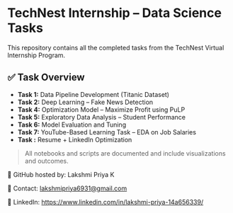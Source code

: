 # TechNest Internship – Data Science Tasks

This repository contains all the completed tasks from the TechNest Virtual Internship Program.

## ✅ Task Overview
- **Task 1:** Data Pipeline Development (Titanic Dataset)
- **Task 2:** Deep Learning – Fake News Detection
- **Task 4:** Optimization Model – Maximize Profit using PuLP
- **Task 5:** Exploratory Data Analysis – Student Performance
- **Task 6:** Model Evaluation and Tuning
- **Task 7:** YouTube-Based Learning Task – EDA on Job Salaries
- **Task :** Resume + LinkedIn Optimization

> All notebooks and scripts are documented and include visualizations and outcomes.

📂 GitHub hosted by: Lakshmi Priya K

📧 Contact: lakshmipriya6931@gmail.com

🔗 LinkedIn: https://www.linkedin.com/in/lakshmi-priya-14a656339/


